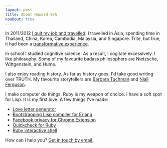 ```yaml
---
layout: post
title: About Howard Yeh
noabout: true
---
```


In 2011/2012 [I quit my job and
travelled](/writings/2011/09/19/from-the-office-to-travelling-the-world.html). I
travelled in Asia, spending time in Thailand, China, Korea, Cambodia, Malaysia,
and Singapore. Trite, but true, it had been a [transformative
experience](/writings/2011/08/24/travelling-is-slow-suicide.html).

In school I studied cognitive science. As a result, I cogitate excessively. I
like philosophy. Some of my favourite badass philosophers are Nietzsche,
Wittgenstein, and Hume.

I also enjoy reading history. As far as history goes, I'd take good writing over
TRUTH. My favourite storytellers are <a href="http://www.amazon.com/gp/search?ie=UTF8&keywords=barbara%20tuchman&tag=metacircus-20&index=books&linkCode=ur2&camp=1789&creative=9325">Barbara Tuchman</a> and <a href="http://www.amazon.com/s?ie=UTF8&x=0&ref_=nb_sb_ss_i_0_4&y=0&field-keywords=niall%20ferguson&url=search-alias%3Dstripbooks&sprefix=nial&_encoding=UTF8&tag=metacircus-20&linkCode=ur2&camp=1789&creative=390957">Niall Ferguson</a>.


I make computer do things. Ruby is my weapon of choice. I have a soft spot for
Lisp. It is my first love. A few things I've made:

+ [Love letter generator](/hacking/2009/04/15/rant-lovely.html)
+ [Bootstrapping Lisp compiler for Erlang](https://github.com/hayeah/serl)
+ [Facebook privacy for Chrome Extension](http://getfaceoff.com)
+ [Quickcheck for Ruby](https://github.com/hayeah/rantly)
+ [Ruby interactive shell](https://github.com/hayeah/rubish)

How can I help you? <a href="mailto:howard@metacircus.com"> Get in touch by email </a>.

